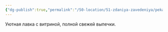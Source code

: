 ```yaml
---
{"dg-publish":true,"permalink":"/50-location/51-zdaniya-zavedeniya/pekarnya-lokvudov/","tags":["локация/заведение"]}
---
```


Уютная лавка с витриной, полной свежей выпечки.